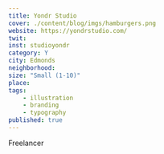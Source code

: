 ```yaml
---
title: Yondr Studio
cover: ./content/blog/imgs/hamburgers.png
website: https://yondrstudio.com/
twit: 
inst: studioyondr
category: Y
city: Edmonds
neighborhood:
size: "Small (1-10)"
place: 
tags:
    - illustration
    - branding
    - typography
published: true
---
```


Freelancer
